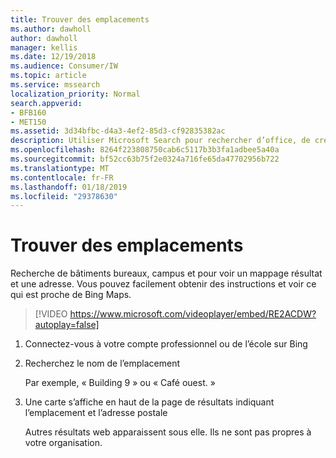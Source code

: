 ```yaml
---
title: Trouver des emplacements
ms.author: dawholl
author: dawholl
manager: kellis
ms.date: 12/19/2018
ms.audience: Consumer/IW
ms.topic: article
ms.service: mssearch
localization_priority: Normal
search.appverid:
- BFB160
- MET150
ms.assetid: 3d34bfbc-d4a3-4ef2-85d3-cf92835382ac
description: Utiliser Microsoft Search pour rechercher d’office, de création et d’autres emplacements de l’espace de travail, obtenir des instructions et bien plus encore
ms.openlocfilehash: 8264f223808750cab6c5117b3b3fa1adbee5a40a
ms.sourcegitcommit: bf52cc63b75f2e0324a716fe65da47702956b722
ms.translationtype: MT
ms.contentlocale: fr-FR
ms.lasthandoff: 01/18/2019
ms.locfileid: "29378630"
---
```

# <a name="find-locations"></a>Trouver des emplacements

Recherche de bâtiments bureaux, campus et pour voir un mappage résultat et une adresse. Vous pouvez facilement obtenir des instructions et voir ce qui est proche de Bing Maps.

> [!VIDEO https://www.microsoft.com/videoplayer/embed/RE2ACDW?autoplay=false]
  
1. Connectez-vous à votre compte professionnel ou de l’école sur Bing
    
2. Recherchez le nom de l’emplacement
    
    Par exemple, « Building 9 » ou « Café ouest. »
    
3. Une carte s’affiche en haut de la page de résultats indiquant l’emplacement et l’adresse postale
    
    Autres résultats web apparaissent sous elle. Ils ne sont pas propres à votre organisation.

  

